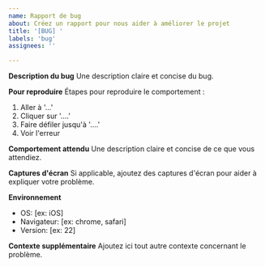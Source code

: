 ```yaml
---
name: Rapport de bug
about: Créez un rapport pour nous aider à améliorer le projet
title: '[BUG] '
labels: 'bug'
assignees: ''

---
```


**Description du bug**
Une description claire et concise du bug.

**Pour reproduire**
Étapes pour reproduire le comportement :
1. Aller à '...'
2. Cliquer sur '....'
3. Faire défiler jusqu'à '....'
4. Voir l'erreur

**Comportement attendu**
Une description claire et concise de ce que vous attendiez.

**Captures d'écran**
Si applicable, ajoutez des captures d'écran pour aider à expliquer votre problème.

**Environnement**
 - OS: [ex: iOS]
 - Navigateur: [ex: chrome, safari]
 - Version: [ex: 22]

**Contexte supplémentaire**
Ajoutez ici tout autre contexte concernant le problème. 